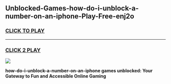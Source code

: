 
## Unblocked-Games-how-do-i-unblock-a-number-on-an-iphone-Play-Free-enj2o
<h3>
<a href="https://premium76.site?title=how-do-i-unblock-a-number-on-an-iphone&ref=21A">CLICK TO PLAY</a></h3>
<hr>

<h3>
<a href="https://premium76.site?title=how-do-i-unblock-a-number-on-an-iphone&ref=21A">CLICK 2 PLAY</a>
  
</h3>

<a href="https://premium76.site?title=how-do-i-unblock-a-number-on-an-iphone&ref=21A"><img src="https://clearcache.store/games.png"></a>


**how-do-i-unblock-a-number-on-an-iphone games unblocked: Your Gateway to Fun and Accessible Online Gaming**
